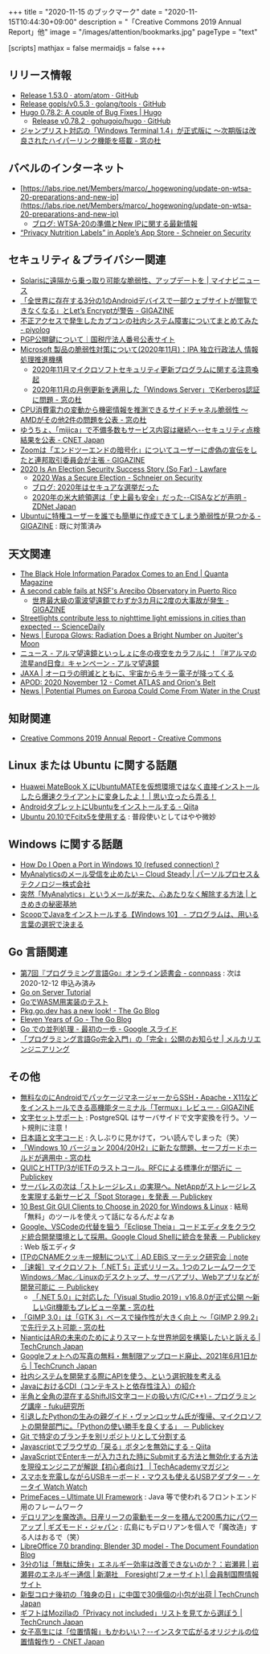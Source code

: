 +++
title = "2020-11-15 のブックマーク"
date =  "2020-11-15T10:44:30+09:00"
description = "「Creative Commons 2019 Annual Report」他"
image = "/images/attention/bookmarks.jpg"
pageType = "text"

[scripts]
  mathjax = false
  mermaidjs = false
+++

## リリース情報

- [Release 1.53.0 · atom/atom · GitHub](https://github.com/atom/atom/releases/tag/v1.53.0)
- [Release gopls/v0.5.3 · golang/tools · GitHub](https://github.com/golang/tools/releases/tag/gopls/v0.5.3)
- [Hugo 0.78.2: A couple of Bug Fixes | Hugo](https://gohugo.io/news/0.78.2-relnotes/)
    - [Release v0.78.2 · gohugoio/hugo · GitHub](https://github.com/gohugoio/hugo/releases/tag/v0.78.2)
- [ジャンプリスト対応の「Windows Terminal 1.4」が正式版に ～次期版は改良されたハイパーリンク機能を搭載 - 窓の杜](https://forest.watch.impress.co.jp/docs/news/1289067.html)

## バベルのインターネット

- [https://labs.ripe.net/Members/marco/_hogewoning/update-on-wtsa-20-preparations-and-new-ip](https://labs.ripe.net/Members/marco/_hogewoning/update-on-wtsa-20-preparations-and-new-ip)
    - [ブログ: WTSA-20の準備とNew IPに関する最新情報](https://okuranagaimo.blogspot.com/2020/11/wtsa-20new-ip.html)
- [“Privacy Nutrition Labels” in Apple’s App Store - Schneier on Security](https://www.schneier.com/blog/archives/2020/11/privacy-nutrition-labels-in-apples-app-store.html)

## セキュリティ＆プライバシー関連

- [Solarisに遠隔から乗っ取り可能な脆弱性、アップデートを | マイナビニュース](https://news.mynavi.jp/article/20201107-1457764/)
- [「全世界に存在する3分の1のAndroidデバイスで一部ウェブサイトが閲覧できなくなる」とLet’s Encryptが警告 - GIGAZINE](https://gigazine.net/news/20201109-lets-encrypt-android-devices-https/)
- [不正アクセスで発生したカプコンの社内システム障害についてまとめてみた - piyolog](https://piyolog.hatenadiary.jp/entry/2020/11/10/051444)
- [PGP公開鍵について｜国税庁法人番号公表サイト](https://www.houjin-bangou.nta.go.jp/download/kokaikagi/)
- [Microsoft 製品の脆弱性対策について(2020年11月)：IPA 独立行政法人 情報処理推進機構](https://www.ipa.go.jp/security/ciadr/vul/20201111-ms.html)
    - [2020年11月マイクロソフトセキュリティ更新プログラムに関する注意喚起](https://www.jpcert.or.jp/at/2020/at200042.html)
    - [2020年11月の月例更新を適用した「Windows Server」でKerberos認証に問題 - 窓の杜](https://forest.watch.impress.co.jp/docs/news/1289308.html)
- [CPU消費電力の変動から機密情報を推測できるサイドチャネル脆弱性 ～AMDがその他2件の問題を公表 - 窓の杜](https://forest.watch.impress.co.jp/docs/news/1288355.html)
- [ゆうちょ、「mijica」で不備多数もサービス内容は継続へ--セキュリティ点検結果を公表 - CNET Japan](https://japan.cnet.com/article/35162169/)
- [Zoomは「エンドツーエンドの暗号化」についてユーザーに虚偽の宣伝をしたと連邦取引委員会が主張 - GIGAZINE](https://gigazine.net/news/20201111-zoom-lied-users-encryption/)
- [2020 Is An Election Security Success Story (So Far) - Lawfare](https://www.lawfareblog.com/2020-election-security-success-story-so-far)
    - [2020 Was a Secure Election - Schneier on Security](https://www.schneier.com/blog/archives/2020/11/2020-was-a-secure-election.html)
    - [ブログ: 2020年はセキュアな選挙だった](https://okuranagaimo.blogspot.com/2020/11/2020.html)
    - [2020年の米大統領選は「史上最も安全」だった--CISAなどが声明 - ZDNet Japan](https://japan.zdnet.com/article/35162508/)
- [Ubuntuに特権ユーザーを誰でも簡単に作成できてしまう脆弱性が見つかる - GIGAZINE](https://gigazine.net/news/20201113-ubuntu-make-administrator-vulnerability/) : 既に対策済み

## 天文関連

- [The Black Hole Information Paradox Comes to an End | Quanta Magazine](https://www.quantamagazine.org/the-black-hole-information-paradox-comes-to-an-end-20201029/)
- [A second cable fails at NSF's Arecibo Observatory in Puerto Rico](https://phys.org/news/2020-11-cable-nsf-arecibo-observatory-puerto.html)
    - [世界最大級の電波望遠鏡でわずか3カ月に2度の大事故が発生 - GIGAZINE](https://gigazine.net/news/20201112-arecibo-observatory-broken-again/)
- [Streetlights contribute less to nighttime light emissions in cities than expected -- ScienceDaily](https://www.sciencedaily.com/releases/2020/10/201029135503.htm)
- [News | Europa Glows: Radiation Does a Bright Number on Jupiter's Moon](https://www.jpl.nasa.gov/news/news.php?feature=7779)
- [ニュース - アルマ望遠鏡といっしょに冬の夜空をカラフルに！『#アルマの流星and日食』キャンペーン - アルマ望遠鏡](https://alma-telescope.jp/news/mosaicing-202011?doing_wp_cron=1605402224.6217610836029052734375)
- [JAXA | オーロラの明滅とともに、宇宙からキラー電子が降ってくる](https://www.jaxa.jp/press/2020/11/20201112-3_j.html)
- [APOD: 2020 November 12 - Comet ATLAS and Orion's Belt](https://apod.nasa.gov/apod/ap201112.html)
- [News | Potential Plumes on Europa Could Come From Water in the Crust](https://www.jpl.nasa.gov/news/news.php?feature=7785)

## 知財関連

- [Creative Commons 2019 Annual Report - Creative Commons](https://creativecommons.org/2020/11/05/creative-commons-2019-annual-report/)

## Linux または Ubuntu に関する話題

- [Huawei MateBook X にUbuntuMATEを仮想環境ではなく直接インストールしたら爆速クライアントに変身したよ！ | 思い立ったら弄る！](https://omoiji.com/huawei-matebook-x-wubi-boot-ubuntumate/)
- [AndroidタブレットにUbuntuをインストールする - Qiita](https://qiita.com/yetanothersu/items/152b96c6f59561800d07)
- [Ubuntu 20.10でFcitx5を使用する](https://zenn.dev/ikuya/articles/f42da50d670a8562a12e) : 普段使いとしてはやや微妙

## Windows に関する話題

- [How Do I Open a Port in Windows 10 (refused connection) ?](http://geekswithblogs.net/AskPaula/archive/2017/06/27/how-do-i-open-a-port-in-windows-10-refused.aspx)
- [MyAnalyticsのメール受信を止めたい – Cloud Steady | パーソルプロセス＆テクノロジー株式会社](https://cloudsteady.jp/post/14455/)
- [突然「MyAnalytics」というメールが来た、心あたりなく解除する方法 | ときめきの秘密基地](https://home.mynsworld.com/myanalytics/)
- [ScoopでJavaをインストールする【Windows 10】 - プログラムは、用いる言葉の選択で決まる](https://www.takasay.com/entry/how-to-install-java-with-scoop-on-windows-10)

## Go 言語関連

- [第7回『プログラミング言語Go』オンライン読書会 - connpass](https://gpl-reading.connpass.com/event/194883/) : 次は 2020-12-12 申込み済み
- [Go on Server Tutorial](https://zenn.dev/hourglasshoro/books/19bce18fe577191853bd)
- [GoでWASM用実装のテスト](https://zenn.dev/nobonobo/articles/808905b7a052e72c9954)
- [Pkg.go.dev has a new look! - The Go Blog](https://blog.golang.org/pkgsite-redesign)
- [Eleven Years of Go - The Go Blog](https://blog.golang.org/11years)
- [Go での並列処理 - 最初の一歩 - Google スライド](https://docs.google.com/presentation/d/1XL2rrTkJES2Q4MinMsRjq4W8Ihdn3NRSzRFEPj3o4oU/edit#slide=id.p)
- [「プログラミング言語Go完全入門」の「完全」公開のお知らせ | メルカリエンジニアリング](https://engineering.mercari.com/blog/entry/goforbeginners/)

## その他

- [無料なのにAndroidでパッケージマネージャーからSSH・Apache・X11などをインストールできる高機能ターミナル「Termux」レビュー - GIGAZINE](https://gigazine.net/news/20201108-termux/)
- [文字セットサポート](https://www.postgresql.jp/document/9.4/html/multibyte.html) : PostgreSQL はサーバサイドで文字変換を行う。ソート規則に注意！
- [日本語と文字コード](https://kanzaki.com/docs/jcode.html) : 久しぶりに見かけて，つい読んでしまった（笑）
- [「Windows 10 バージョン 2004/20H2」に新たな問題、セーフガードホールドが適用中 - 窓の杜](https://forest.watch.impress.co.jp/docs/news/1287887.html)
- [QUICとHTTP/3がIETFのラストコール。RFCによる標準化が間近に － Publickey](https://www.publickey1.jp/blog/20/quichttp3ietfrfc.html)
- [サーバレスの次は「ストレージレス」の実現へ。NetAppがストレージレスを実現する新サービス「Spot Storage」を発表 － Publickey](https://www.publickey1.jp/blog/20/netappspot_storage.html)
- [10 Best Git GUI Clients to Choose in 2020 for Windows & Linux](https://acodez.in/git-gui-clients/) : 結局「無料」のツールを使えって話になるんだよなぁ
- [Google、VSCodeの代替を狙う「Eclipse Theia」コードエディタをクラウド統合開発環境として採用。Google Cloud Shellに統合を発表 － Publickey](https://www.publickey1.jp/blog/20/googlevscodeeclipse_theiagoogle_cloud_shell.html) : Web 版エディタ
- [ITPのCNAMEクッキー規制について｜AD EBiS マーテック研究会｜note](https://note.com/martech/n/n0aabdae6ca1c)
- [［速報］マイクロソフト「.NET 5」正式リリース。1つのフレームワークでWindows／Mac／Linuxのデスクトップ、サーバアプリ、Webアプリなどが開発可能に － Publickey](https://www.publickey1.jp/blog/20/net_51windowsmaclinuxweb.html)
    - [「.NET 5.0」に対応した「Visual Studio 2019」v16.8.0が正式公開 ～新しいGit機能もプレビュー卒業 - 窓の杜](https://forest.watch.impress.co.jp/docs/news/1288809.html)
- [「GIMP 3.0」は「GTK 3」ベースで操作性が大きく向上 ～「GIMP 2.99.2」で先行テスト可能 - 窓の杜](https://forest.watch.impress.co.jp/docs/news/1288297.html)
- [NianticはARの未来のためによりスマートな世界地図を構築したいと訴える  |  TechCrunch Japan](https://techcrunch.com/2020/11/11/to-own-an-ar-future-niantic-wants-to-build-a-smarter-map-of-the-world/)
- [Googleフォトへの写真の無料・無制限アップロード廃止、2021年6月1日から  |  TechCrunch Japan](https://techcrunch.com/2020/11/11/google-cuts-back-on-its-free-storage-get-ready-to-pay-up/)
- [社内システムを開発する際にAPIを使う、という選択肢を考える](https://zenn.dev/kueharx/articles/16aa82fdc1ebaf462639)
- [JavaにおけるCDI（コンテキストと依存性注入）の紹介](https://www.codeflow.site/ja/article/java-ee-cdi)
- [半角と全角の混在するShiftJIS文字コードの扱い方(C/C++) - プログラミング講座 - fuku研究所](http://www5f.biglobe.ne.jp/~fuku-labo/library/program/cpp/2/076.htm)
- [引退したPythonの生みの親グイド・ヴァンロッサム氏が復帰、マイクロソフトの開発部門に。「Pythonの使い勝手を良くする」 － Publickey](https://www.publickey1.jp/blog/20/pythonpython.html)
- [Git で特定のブランチを別リポジトリとして分割する](https://zenn.dev/tfukumori/articles/ec9f996ad6ebdce02343)
- [Javascriptでブラウザの「戻る」ボタンを無効にする - Qiita](https://qiita.com/MikihiroSaito/items/1ea57c06aa88e9e67c3d)
- [JavaScriptでEnterキーが入力された時にSubmitする方法と無効化する方法を現役エンジニアが解説【初心者向け】 | TechAcademyマガジン](https://techacademy.jp/magazine/31038)
- [スマホを充電しながらUSBキーボード・マウスも使えるUSBアダプター - ケータイ Watch Watch](https://k-tai.watch.impress.co.jp/docs/column/todays_goods/703803.html)
- [PrimeFaces – Ultimate UI Framework](https://www.primefaces.org/) : Java 等で使われるフロントエンド用のフレームワーク
- [デロリアンを魔改造。日産リーフの電動モーターを積んで200馬力にパワーアップ | ギズモード・ジャパン](https://www.gizmodo.jp/2020/11/evreef.html) : 広島にもデロリアンを個人で「魔改造」する人はおるで（笑）
- [LibreOffice 7.0 branding: Blender 3D model - The Document Foundation Blog](https://blog.documentfoundation.org/blog/2020/11/10/libreoffice-7-0-branding-blender-3d-model/)
- [3分の1は「無駄に焼失」エネルギー効率は改善できないのか？：岩瀬昇 | 岩瀬昇のエネルギー通信 | 新潮社　Foresight(フォーサイト) | 会員制国際情報サイト](https://www.fsight.jp/articles/-/47513)
- [新型コロナ後初の「独身の日」に中国で30億個の小包が出荷  |  TechCrunch Japan](https://techcrunch.com/2020/11/11/china-3-billion-parcels-post-covid-singles-day/)
- [ギフトはMozillaの「Privacy not included」リストを見てから選ぼう  |  TechCrunch Japan](https://techcrunch.com/2020/11/12/gifting-a-gadget-check-its-creep-factor-on-mozillas-privacy-not-included-list-of-shame/)
- [女子高生には「位置情報」もかわいい？--インスタで広がるオリジナルの位置情報作り - CNET Japan](https://japan.cnet.com/article/35162221/)
